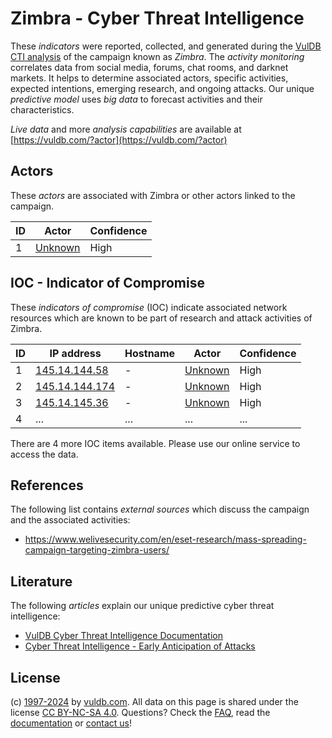 # Zimbra - Cyber Threat Intelligence

These _indicators_ were reported, collected, and generated during the [VulDB CTI analysis](https://vuldb.com/?kb.cti) of the campaign known as _Zimbra_. The _activity monitoring_ correlates data from social media, forums, chat rooms, and darknet markets. It helps to determine associated actors, specific activities, expected intentions, emerging research, and ongoing attacks. Our unique _predictive model_ uses _big data_ to forecast activities and their characteristics.

_Live data_ and more _analysis capabilities_ are available at [https://vuldb.com/?actor](https://vuldb.com/?actor)

## Actors

These _actors_ are associated with Zimbra or other actors linked to the campaign.

ID | Actor | Confidence
-- | ----- | ----------
1 | [Unknown](https://vuldb.com/?actor.unknown) | High

## IOC - Indicator of Compromise

These _indicators of compromise_ (IOC) indicate associated network resources which are known to be part of research and attack activities of Zimbra.

ID | IP address | Hostname | Actor | Confidence
-- | ---------- | -------- | ----- | ----------
1 | [145.14.144.58](https://vuldb.com/?ip.145.14.144.58) | - | [Unknown](https://vuldb.com/?actor.unknown) | High
2 | [145.14.144.174](https://vuldb.com/?ip.145.14.144.174) | - | [Unknown](https://vuldb.com/?actor.unknown) | High
3 | [145.14.145.36](https://vuldb.com/?ip.145.14.145.36) | - | [Unknown](https://vuldb.com/?actor.unknown) | High
4 | ... | ... | ... | ...

There are 4 more IOC items available. Please use our online service to access the data.

## References

The following list contains _external sources_ which discuss the campaign and the associated activities:

* https://www.welivesecurity.com/en/eset-research/mass-spreading-campaign-targeting-zimbra-users/

## Literature

The following _articles_ explain our unique predictive cyber threat intelligence:

* [VulDB Cyber Threat Intelligence Documentation](https://vuldb.com/?kb.cti)
* [Cyber Threat Intelligence - Early Anticipation of Attacks](https://www.scip.ch/en/?labs.20201022)

## License

(c) [1997-2024](https://vuldb.com/?kb.changelog) by [vuldb.com](https://vuldb.com/?kb.about). All data on this page is shared under the license [CC BY-NC-SA 4.0](https://creativecommons.org/licenses/by-nc-sa/4.0/). Questions? Check the [FAQ](https://vuldb.com/?kb.faq), read the [documentation](https://vuldb.com/?kb) or [contact us](https://vuldb.com/?contact)!
